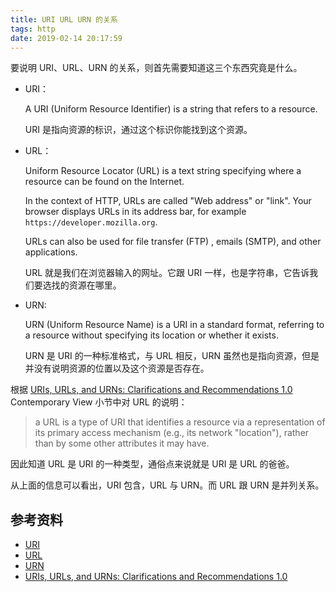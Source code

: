 ```yaml
---
title: URI URL URN 的关系
tags: http
date: 2019-02-14 20:17:59
---
```



要说明 URI、URL、URN 的关系，则首先需要知道这三个东西究竟是什么。

- URI：

  A URI (Uniform Resource Identifier) is a string that refers to a resource.

  URI 是指向资源的标识，通过这个标识你能找到这个资源。

- URL：

  Uniform Resource Locator (URL) is a text  string specifying where a resource can be found on the Internet.

  In the context of HTTP, URLs are called "Web address" or "link". Your browser displays URLs in its address bar, for example `https://developer.mozilla.org`.

  URLs can also be used for file transfer (FTP) , emails (SMTP), and other applications.

  URL 就是我们在浏览器输入的网址。它跟 URI 一样，也是字符串，它告诉我们要选找的资源在哪里。

- URN:

  URN (Uniform Resource Name) is a URI in a standard format, referring to a resource without specifying its location or whether it exists.

  URN 是 URI 的一种标准格式，与 URL 相反，URN 虽然也是指向资源，但是并没有说明资源的位置以及这个资源是否存在。

根据 [URIs, URLs, and URNs: Clarifications and Recommendations 1.0](https://www.w3.org/TR/uri-clarification/) Contemporary View 小节中对 URL 的说明：

> a URL is a type of URI that identifies a resource via a representation of its primary access mechanism (e.g., its network "location"), rather than by some other attributes it may have.

因此知道 URL 是 URI 的一种类型，通俗点来说就是 URI 是 URL 的爸爸。

从上面的信息可以看出，URI 包含，URL 与 URN。而 URL 跟 URN 是并列关系。

## 参考资料

- [URI](https://developer.mozilla.org/en-US/docs/Glossary/URI)
- [URL](https://developer.mozilla.org/en-US/docs/Glossary/URL)
- [URN](https://developer.mozilla.org/en-US/docs/Glossary/URN)
- [URIs, URLs, and URNs: Clarifications and Recommendations 1.0](https://www.w3.org/TR/uri-clarification/)
